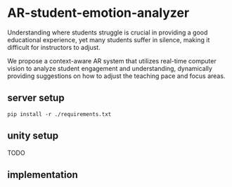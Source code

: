 # AR-student-emotion-analyzer
Understanding where students struggle is crucial in providing a good educational experience,
yet many students suffer in silence, making it difficult for instructors to adjust.

We propose a context-aware AR system that utilizes real-time computer vision to analyze student engagement
and understanding, dynamically providing suggestions on how to adjust the teaching pace and
focus areas.

## server setup
`pip install -r ./requirements.txt`

## unity setup
TODO

## implementation